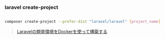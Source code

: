 ### laravel create-project

``` bash

composer create-project --prefer-dist "laravel/laravel" [project_name]
```

> [Laravelの開発環境をDockerを使って構築する](https://qiita.com/ucan-lab/items/17c806973e69792ada99)